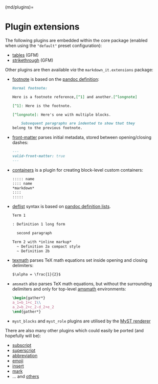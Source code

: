 (md/plugins)=

# Plugin extensions

The following plugins are embedded within the core package (enabled when using the `"default"` preset configuration):

- [tables](https://help.github.com/articles/organizing-information-with-tables/) (GFM)
- [strikethrough](https://help.github.com/articles/basic-writing-and-formatting-syntax/#styling-text) (GFM)

Other plugins are then available *via* the `markdown_it.extensions` package:

- [footnote](https://github.com/markdown-it/markdown-it-footnote) is based on the [pandoc definition](http://johnmacfarlane.net/pandoc/README.html#footnotes):

    ```md
    Normal footnote:

    Here is a footnote reference,[^1] and another.[^longnote]

    [^1]: Here is the footnote.

    [^longnote]: Here's one with multiple blocks.

        Subsequent paragraphs are indented to show that they
    belong to the previous footnote.
    ```

- [front-matter](https://github.com/ParkSB/markdown-it-front-matter) parses initial metadata, stored between opening/closing dashes:

    ```md
    ---
    valid-front-matter: true
    ---
    ```

- [containers](https://github.com/markdown-it/markdown-it-container) is a plugin for creating block-level custom containers:

    ```md
    ::::: name
    :::: name
    *markdown*
    ::::
    :::::
    ```

- [deflist](https://github.com/markdown-it/markdown-it-deflist) syntax is based on [pandoc definition lists](http://johnmacfarlane.net/pandoc/README.html#definition-lists).

    ```md
    Term 1

    : Definition 1 long form

      second paragraph

    Term 2 with *inline markup*
      ~ Definition 2a compact style
      ~ Definition 2b
    ```

- [texmath](https://github.com/goessner/markdown-it-texmath) parses TeX math equations set inside opening and closing delimiters:

    ```md
    $\alpha = \frac{1}{2}$
    ```

- `amsmath` also parses TeX math equations, but without the surrounding delimiters and only for top-level [amsmath](https://ctan.org/pkg/amsmath) environments:

    ```latex
    \begin{gather*}
    a_1=b_1+c_1\\
    a_2=b_2+c_2-d_2+e_2
    \end{gather*}
    ```

- `myst_blocks` and `myst_role` plugins are utilised by the [MyST renderer](https://myst-parser.readthedocs.io/en/latest/using/syntax.html)

There are also many other plugins which could easily be ported (and hopefully will be):

- [subscript](https://github.com/markdown-it/markdown-it-sub)
- [superscript](https://github.com/markdown-it/markdown-it-sup)
- [abbreviation](https://github.com/markdown-it/markdown-it-abbr)
- [emoji](https://github.com/markdown-it/markdown-it-emoji)
- [insert](https://github.com/markdown-it/markdown-it-ins)
- [mark](https://github.com/markdown-it/markdown-it-mark)
- ... and [others](https://www.npmjs.org/browse/keyword/markdown-it-plugin)
